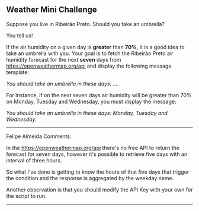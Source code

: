 ## Weather Mini Challenge
Suppose you live in Ribeirão Preto. Should you take an umbrella?

You tell us!

If the air humidity on a given day is **greater** than **70%**, it is a good idea to take an umbrella with you.
Your goal is to fetch the Ribeirão Preto air humidity forecast for the next **seven** days from https://openweathermap.org/api and display the following message template:

*You should take an umbrella in these days: ....*

For instance, if on the next seven days air humidity will be greater than 70% on Monday, Tuesday and Wednesday, you must display the message:

*You should take an umbrella in these days: Monday, Tuesday and Wednesday.*

 -------------------------------------------------------------------------------

Felipe Almeida Comments:

In the https://openweathermap.org/api there's no free API to return the forecast for seven days, however it's possible to retrieve five days with an interval of three hours.

So what I've done is getting to know the hours of that five days that trigger the condition and the response is aggregated by the weekday name.

Another observation is that you should modify the API Key with your own for the script to run.

-------------------------------------------------------------------------------
